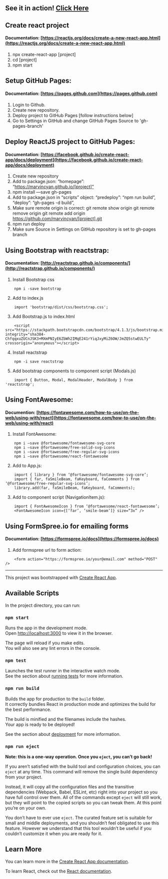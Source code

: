 ## See it in action! [Click Here](https://marvincyan.github.io/my-resume-react/)

## Create react project
#### Documentation: [https://reactjs.org/docs/create-a-new-react-app.html](https://reactjs.org/docs/create-a-new-react-app.html)

1. npx create-react-app [project]
2. cd [project]
3. npm start

## Setup GitHub Pages:
#### Documentation: [https://pages.github.com](https://pages.github.com)

1. Login to Github.
2. Create new repository.
3. Deploy project to GitHub Pages [follow instructions below]
4. Go to Settings in GitHub and change GitHub Pages Source to 'gh-pages-branch' 

## Deploy ReactJS project to GitHub Pages:
#### Documentation: [https://facebook.github.io/create-react-app/docs/deployment](https://facebook.github.io/create-react-app/docs/deployment)

1. Create new repository
2. Add to package.json:
	“homepage”: “https://marvincyan.github.io/[project]”
3. npm install —save gh-pages
4. Add to package.json in “scripts” object:
	“predeploy”: “npm run build”,
	“deploy”: “gh-pages -d build”,
5. Make sure remote origin is correct:
	git remote show origin
	git remote remove origin
	git remote add origin https://github.com/marvincyan/[project].git
6. npm run deploy
7. Make sure Source in Settings on GitHub repository is set to gh-pages branch

## Using Bootstrap with reactstrap:
#### Documentation: [http://reactstrap.github.io/components/](http://reactstrap.github.io/components/)

1. Install Bootstrap css
```
	npm i -save bootstrap
```

2. Add to index.js
```
	import 'bootstrap/dist/css/bootstrap.css';
```

3. Add Bootstrap.js to index.html
```
	<script src="https://stackpath.bootstrapcdn.com/bootstrap/4.1.3/js/bootstrap.min.js" integrity="sha384-ChfqqxuZUCnJSK3+MXmPNIyE6ZbWh2IMqE241rYiqJxyMiZ6OW/JmZQ5stwEULTy" crossorigin="anonymous"></script>
```

4. Install reactstrap
```
	npm -i save reactstrap
```

5. Add bootstrap components to component script (Modals.js)
```
	import { Button, Modal, ModalHeader, ModalBody } from 'reactstrap';
```

## Using FontAwesome:
#### Documention: [https://fontawesome.com/how-to-use/on-the-web/using-with/react](https://fontawesome.com/how-to-use/on-the-web/using-with/react)

1. Install FontAwesome:
```
	npm i —save @fortawesome/fontawesome-svg-core
	npm i —save @fortawesome/free-solid-svg-icons
	npm i —save @fortawesome/free-regular-svg-icons
	npm i —save @fortawesome/react-fontawesome
```
2. Add to App.js:
```
	import { library } from ‘@fortawesome/fontawesome-svg-core’;
	import { far, faSmileBeam, faKeyboard, faComments } from ‘@fortawesome/free-regular-svg-icons’;
	library.add(far, faSmileBeam, faKeyboard, faComments);
```
3. Add to component script (NavigationItem.js):
```
	import { FontAwesomeIcon } from ‘@fortawesome/react-fontawesome’;
	<FontAwesomeIcon icon={[‘far’, ‘smile-beam’]} size=“3x” />
```

## Using FormSpree.io for emailing forms
#### Documentation: [https://formspree.io/docs](https://formspree.io/docs)

1. Add formspree url to form action:
```
	<form action="https://formspree.io/your@email.com" method="POST" />
```

---

This project was bootstrapped with [Create React App](https://github.com/facebook/create-react-app).

## Available Scripts

In the project directory, you can run:

### `npm start`

Runs the app in the development mode.<br>
Open [http://localhost:3000](http://localhost:3000) to view it in the browser.

The page will reload if you make edits.<br>
You will also see any lint errors in the console.

### `npm test`

Launches the test runner in the interactive watch mode.<br>
See the section about [running tests](https://facebook.github.io/create-react-app/docs/running-tests) for more information.

### `npm run build`

Builds the app for production to the `build` folder.<br>
It correctly bundles React in production mode and optimizes the build for the best performance.

The build is minified and the filenames include the hashes.<br>
Your app is ready to be deployed!

See the section about [deployment](https://facebook.github.io/create-react-app/docs/deployment) for more information.

### `npm run eject`

**Note: this is a one-way operation. Once you `eject`, you can’t go back!**

If you aren’t satisfied with the build tool and configuration choices, you can `eject` at any time. This command will remove the single build dependency from your project.

Instead, it will copy all the configuration files and the transitive dependencies (Webpack, Babel, ESLint, etc) right into your project so you have full control over them. All of the commands except `eject` will still work, but they will point to the copied scripts so you can tweak them. At this point you’re on your own.

You don’t have to ever use `eject`. The curated feature set is suitable for small and middle deployments, and you shouldn’t feel obligated to use this feature. However we understand that this tool wouldn’t be useful if you couldn’t customize it when you are ready for it.

## Learn More

You can learn more in the [Create React App documentation](https://facebook.github.io/create-react-app/docs/getting-started).

To learn React, check out the [React documentation](https://reactjs.org/).
